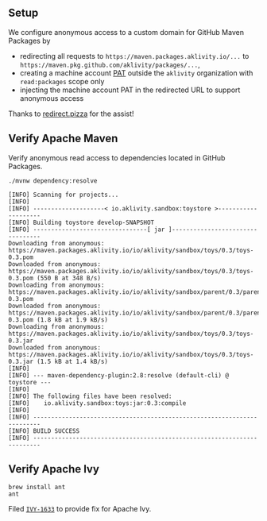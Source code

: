 ## Setup
We configure anonymous access to a custom domain for GitHub Maven Packages by
 - redirecting all requests to `https://maven.packages.aklivity.io/...` to `https://maven.pkg.github.com/aklivity/packages/...`,
 - creating a machine account [PAT](https://docs.github.com/en/authentication/keeping-your-account-and-data-secure/creating-a-personal-access-token) outside the `aklivity` organization with `read:packages` scope only
 - injecting the machine account PAT in the redirected URL to support anonymous access

Thanks to [redirect.pizza](https://redirect.pizza/) for the assist!

## Verify Apache Maven

Verify anonymous read access to dependencies located in GitHub Packages.

```
./mvnw dependency:resolve
```

```
[INFO] Scanning for projects...
[INFO] 
[INFO] --------------------< io.aklivity.sandbox:toystore >--------------------
[INFO] Building toystore develop-SNAPSHOT
[INFO] --------------------------------[ jar ]---------------------------------
Downloading from anonymous: https://maven.packages.aklivity.io/io/aklivity/sandbox/toys/0.3/toys-0.3.pom
Downloaded from anonymous: https://maven.packages.aklivity.io/io/aklivity/sandbox/toys/0.3/toys-0.3.pom (550 B at 348 B/s)
Downloading from anonymous: https://maven.packages.aklivity.io/io/aklivity/sandbox/parent/0.3/parent-0.3.pom
Downloaded from anonymous: https://maven.packages.aklivity.io/io/aklivity/sandbox/parent/0.3/parent-0.3.pom (1.8 kB at 1.9 kB/s)
Downloading from anonymous: https://maven.packages.aklivity.io/io/aklivity/sandbox/toys/0.3/toys-0.3.jar
Downloaded from anonymous: https://maven.packages.aklivity.io/io/aklivity/sandbox/toys/0.3/toys-0.3.jar (1.5 kB at 1.4 kB/s)
[INFO] 
[INFO] --- maven-dependency-plugin:2.8:resolve (default-cli) @ toystore ---
[INFO] 
[INFO] The following files have been resolved:
[INFO]    io.aklivity.sandbox:toys:jar:0.3:compile
[INFO] 
[INFO] ------------------------------------------------------------------------
[INFO] BUILD SUCCESS
[INFO] ------------------------------------------------------------------------
```

## Verify Apache Ivy

```
brew install ant
ant
```

Filed [`IVY-1633`](https://issues.apache.org/jira/browse/IVY-1633) to provide fix for Apache Ivy.
